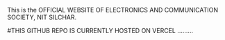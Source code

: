 This is the OFFICIAL WEBSITE OF ELECTRONICS AND COMMUNICATION SOCIETY, NIT SILCHAR.

#THIS GITHUB REPO IS CURRENTLY HOSTED ON VERCEL .........
